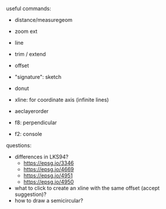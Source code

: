 useful commands:
- distance/measuregeom
- zoom ext
- line
- trim / extend
- offset
- "signature": sketch
- donut
- xline: for coordinate axis (infinite lines)
- aeclayerorder

- f8: perpendicular
- f2: console

questions:
- differences in LKS94?
  -  https://epsg.io/3346
  -  https://epsg.io/4669
  -  https://epsg.io/4951
  -  https://epsg.io/4950
- what to click to create an xline with the same offset (accept suggestion)?
- how to draw a semicircular?
